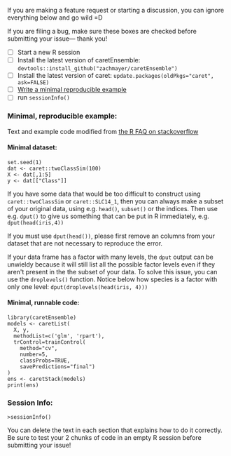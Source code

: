 If you are making a feature request or starting a discussion, you can ignore everything below and go wild =D

If you are filing a bug, make sure these boxes are checked before submitting your issue— thank you!

- [ ] Start a new R session
- [ ] Install the latest version of caretEnsemble: `devtools::install_github("zachmayer/caretEnsemble")`
- [ ] Install the latest version of caret: `update.packages(oldPkgs="caret", ask=FALSE)`
- [ ] [Write a minimal reproducible example](http://stackoverflow.com/a/5963610)
- [ ] run `sessionInfo()`

### Minimal, reproducible example:
Text and example code modified from [the R FAQ on stackoverflow](http://stackoverflow.com/a/5963610)

#### Minimal dataset:
```{R}
set.seed(1)
dat <- caret::twoClassSim(100)
X <- dat[,1:5]
y <- dat[["Class"]]

```
If you have some data that would be too difficult to construct using `caret::twoClassSim` or `caret::SLC14_1`, then you can always make a subset of your original data, using e.g. `head()`, `subset()` or the indices. Then use e.g. `dput()` to give us something that can be put in R immediately, e.g. `dput(head(iris,4))`

If you must use `dput(head())`, please first remove an columns from your dataset that are not necessary to reproduce the error.

If your data frame has a factor with many levels, the `dput` output can be unwieldy because it will still list all the possible factor levels even if they aren't present in the the subset of your data. To solve this issue, you can use the `droplevels()` function. Notice below how species is a factor with only one level: `dput(droplevels(head(iris, 4)))`

#### Minimal, runnable code:
```{R}
library(caretEnsemble)
models <- caretList(
  X, y, 
  methodList=c('glm', 'rpart'),
  trControl=trainControl(
    method="cv", 
    number=5,
    classProbs=TRUE, 
    savePredictions="final")
)
ens <- caretStack(models)
print(ens)
```

### Session Info:
```{R}
>sessionInfo()

```

You can delete the text in each section that explains how to do it correctly.
Be sure to test your 2 chunks of code in an empty R session before submitting your issue!